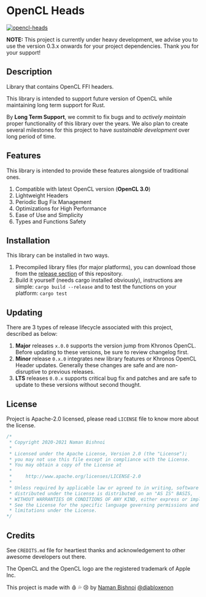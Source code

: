 # OpenCL Heads

[![opencl-heads](https://docs.rs/opencl-heads/badge.svg)](https://docs.rs/opencl-heads)

**NOTE:** This project is currently under heavy development, we advise you to use the version 0.3.x onwards for your project dependencies. Thank you for your support!

## Description

Library that contains OpenCL FFI headers.

This library is intended to support future version of OpenCL while maintaining long term support for Rust.

By **Long Term Support**, we commit to fix bugs and to _actively maintain_ proper functionality of this library over the years. We also plan to create several milestones for this project to have _sustainable development_ over long period of time.

## Features

This library is intended to provide these features alongside of traditional ones.

1. Compatible with latest OpenCL version (**OpenCL 3.0**)
2. Lightweight Headers
3. Periodic Bug Fix Management
4. Optimizations for High Performance
5. Ease of Use and Simplicity
6. Types and Functions Safety

## Installation

This library can be installed in two ways.

1. Precompiled library files (for major platforms), you can download those from the [release section](https://github.com/diabloxenon/opencl/releases/) of this repository.
2. Build it yourself (needs cargo installed obviously), instructions are simple: `cargo build --release` and to test the functions on your platform: `cargo test`

## Updating

There are 3 types of release lifecycle associated with this project, described as below:

1. **Major** releases `x.0.0` supports the version jump from Khronos OpenCL. Before updating to these versions, be sure to review changelog first.
2. **Minor** release `0.x.0` integrates new library features or Khronos OpenCL Header updates. Generally these changes are safe and are non-disruptive to previous releases.
3. **LTS** releases `0.0.x` supports critical bug fix and patches and are safe to update to these versions without second thought.

## License

Project is Apache-2.0 licensed, please read `LICENSE` file to know more about the license.

```rust
/*
 * Copyright 2020-2021 Naman Bishnoi
 *
 * Licensed under the Apache License, Version 2.0 (the "License");
 * you may not use this file except in compliance with the License.
 * You may obtain a copy of the License at
 *
 *     http://www.apache.org/licenses/LICENSE-2.0
 *
 * Unless required by applicable law or agreed to in writing, software
 * distributed under the License is distributed on an "AS IS" BASIS,
 * WITHOUT WARRANTIES OR CONDITIONS OF ANY KIND, either express or implied.
 * See the License for the specific language governing permissions and
 * limitations under the License.
*/
```

## Credits

See `CREDITS.md` file for heartiest thanks and acknowledgement to other awesome developers out there.

The OpenCL and the OpenCL logo are the registered trademark of Apple Inc.

This project is made with 🩸 💦 😢 by [Naman Bishnoi](https://twitter.com/namanbishnoi) [@diabloxenon](https://twitter.com/diabloxenon)
